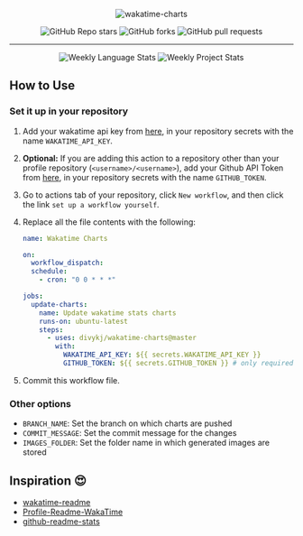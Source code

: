 <div align="center">

![wakatime-charts](https://socialify.git.ci/divykj/wakatime-charts/image?description=1&font=Inter&owner=1&pattern=Charlie%20Brown&theme=Light "wakatime charts")

![GitHub Repo stars](https://img.shields.io/github/stars/divykj/wakatime-charts?color=%23dfb317&style=for-the-badge "Github Repo stars")
![GitHub forks](https://img.shields.io/github/forks/divykj/wakatime-charts?color=%2397ca00&style=for-the-badge "Github forks")
![GitHub pull requests](https://img.shields.io/github/issues-pr-raw/divykj/wakatime-charts?color=%23fe7d37&label=PULLS&style=for-the-badge "Github pull requests")

---

![Weekly Language Stats](https://raw.githubusercontent.com/divykj/wakatime-charts/master/images/wakatime_weekly_language_stats.svg "Weekly Language Stats")
![Weekly Project Stats](https://raw.githubusercontent.com/divykj/wakatime-charts/master/images/wakatime_weekly_project_stats.svg "Weekly Project Stats")

</div>

## How to Use

### Set it up in your repository

1. Add your wakatime api key from [here](https://wakatime.com/settings/api-key), in your repository secrets with the name `WAKATIME_API_KEY`.

2. **Optional:** If you are adding this action to a repository other than your profile repository (`<username>/<username>`), add your Github API Token from [here](https://github.com/settings/tokens), in your repository secrets with the name `GITHUB_TOKEN`.

3. Go to actions tab of your repository, click `New workflow`, and then click the link `set up a workflow yourself`.

4. Replace all the file contents with the following:

   ```yaml
   name: Wakatime Charts

   on:
     workflow_dispatch:
     schedule:
       - cron: "0 0 * * *"

   jobs:
     update-charts:
       name: Update wakatime stats charts
       runs-on: ubuntu-latest
       steps:
         - uses: divykj/wakatime-charts@master
           with:
             WAKATIME_API_KEY: ${{ secrets.WAKATIME_API_KEY }}
             GITHUB_TOKEN: ${{ secrets.GITHUB_TOKEN }} # only required if using the action in repository other than profile
   ```

5. Commit this workflow file.

### Other options

- `BRANCH_NAME`: Set the branch on which charts are pushed
- `COMMIT_MESSAGE`: Set the commit message for the changes
- `IMAGES_FOLDER`: Set the folder name in which generated images are stored

## Inspiration 😍

- [wakatime-readme](https://github.com/marketplace/actions/waka-readme)
- [Profile-Readme-WakaTime](https://github.com/marketplace/actions/wakatime-stat-update-action)
- [github-readme-stats](https://github.com/anuraghazra/github-readme-stats)
